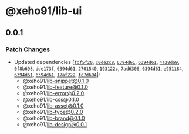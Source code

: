 # @xeho91/lib-ui

## 0.0.1

### Patch Changes

- Updated dependencies [[`fdf5f20`](https://github.com/xeho91/xeho91/commit/fdf5f2052de5da913a40ec6fb423a5f7f78643cf), [`c0de2c8`](https://github.com/xeho91/xeho91/commit/c0de2c877e35935ca3d68b4f20efc7d7d40a9ad2), [`6394d61`](https://github.com/xeho91/xeho91/commit/6394d6172e17d0efbf87d7003085dde640a5addf), [`6394d61`](https://github.com/xeho91/xeho91/commit/6394d6172e17d0efbf87d7003085dde640a5addf), [`4a28da9`](https://github.com/xeho91/xeho91/commit/4a28da965662ac0696bf677df29cec500fa2b928), [`0f8b698`](https://github.com/xeho91/xeho91/commit/0f8b698881073e91f48e1c54d4c5b74fd9ab2f37), [`dde173f`](https://github.com/xeho91/xeho91/commit/dde173faf6fc8a8b6299debbc7e28d6f227e6ec8), [`6394d61`](https://github.com/xeho91/xeho91/commit/6394d6172e17d0efbf87d7003085dde640a5addf), [`2701540`](https://github.com/xeho91/xeho91/commit/2701540f64b27901190bf9ad64070a12ef5a8aeb), [`193122c`](https://github.com/xeho91/xeho91/commit/193122c7c5f5b16ee4d5fdcd4adcce12680e81be), [`7ad6306`](https://github.com/xeho91/xeho91/commit/7ad630660911a81a9d53c6932b796a8da49ed800), [`6394d61`](https://github.com/xeho91/xeho91/commit/6394d6172e17d0efbf87d7003085dde640a5addf), [`e951184`](https://github.com/xeho91/xeho91/commit/e951184423277d82281be61d5ea57396c5bcd61b), [`6394d61`](https://github.com/xeho91/xeho91/commit/6394d6172e17d0efbf87d7003085dde640a5addf), [`6394d61`](https://github.com/xeho91/xeho91/commit/6394d6172e17d0efbf87d7003085dde640a5addf), [`17af222`](https://github.com/xeho91/xeho91/commit/17af2228859daa5d231e47cb4181b32d0b313425), [`fc7d604`](https://github.com/xeho91/xeho91/commit/fc7d6044d2af8b074a659555ddbe69a017d6a237)]:
  - @xeho91/lib-snippet@0.1.0
  - @xeho91/lib-feature@0.1.0
  - @xeho91/lib-error@0.2.0
  - @xeho91/lib-css@0.1.0
  - @xeho91/lib-asset@0.1.0
  - @xeho91/lib-type@0.2.0
  - @xeho91/lib-brand@0.1.0
  - @xeho91/lib-design@0.0.1
